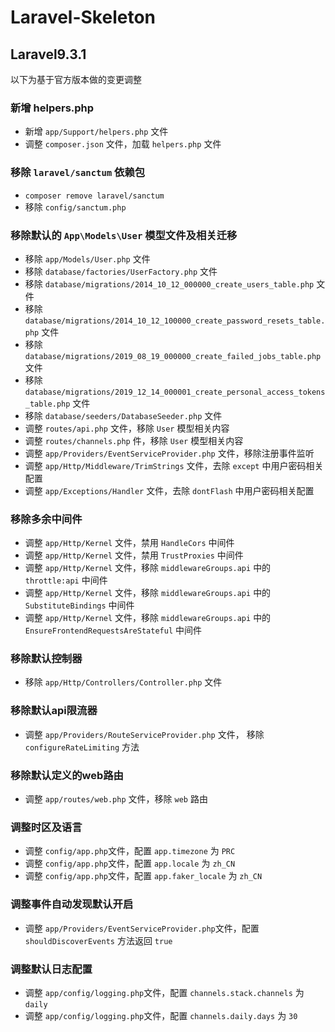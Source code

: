 # Laravel-Skeleton

## Laravel9.3.1

以下为基于官方版本做的变更调整

### 新增 helpers.php

- 新增 `app/Support/helpers.php` 文件
- 调整 `composer.json` 文件，加载 `helpers.php` 文件

### 移除 `laravel/sanctum` 依赖包

- `composer remove laravel/sanctum`
- 移除 `config/sanctum.php`

### 移除默认的 `App\Models\User` 模型文件及相关迁移

- 移除 `app/Models/User.php` 文件
- 移除 `database/factories/UserFactory.php` 文件
- 移除 `database/migrations/2014_10_12_000000_create_users_table.php` 文件
- 移除 `database/migrations/2014_10_12_100000_create_password_resets_table.php` 文件
- 移除 `database/migrations/2019_08_19_000000_create_failed_jobs_table.php` 文件
- 移除 `database/migrations/2019_12_14_000001_create_personal_access_tokens_table.php` 文件
- 移除 `database/seeders/DatabaseSeeder.php` 文件
- 调整 `routes/api.php` 文件，移除 `User` 模型相关内容
- 调整 `routes/channels.php` 件，移除 `User` 模型相关内容
- 调整 `app/Providers/EventServiceProvider.php` 文件，移除注册事件监听
- 调整 `app/Http/Middleware/TrimStrings` 文件，去除 `except` 中用户密码相关配置
- 调整 `app/Exceptions/Handler` 文件，去除 `dontFlash` 中用户密码相关配置

### 移除多余中间件

- 调整 `app/Http/Kernel` 文件，禁用 `HandleCors` 中间件
- 调整 `app/Http/Kernel` 文件，禁用 `TrustProxies` 中间件
- 调整 `app/Http/Kernel` 文件，移除 `middlewareGroups.api` 中的 `throttle:api` 中间件
- 调整 `app/Http/Kernel` 文件，移除 `middlewareGroups.api` 中的 `SubstituteBindings` 中间件
- 调整 `app/Http/Kernel` 文件，移除 `middlewareGroups.api` 中的 `EnsureFrontendRequestsAreStateful` 中间件

### 移除默认控制器

- 移除 `app/Http/Controllers/Controller.php` 文件

### 移除默认api限流器

- 调整 `app/Providers/RouteServiceProvider.php` 文件， 移除 `configureRateLimiting` 方法

### 移除默认定义的web路由

- 调整 `app/routes/web.php` 文件，移除 `web` 路由

### 调整时区及语言

- 调整 `config/app.php`文件，配置 `app.timezone` 为 `PRC`
- 调整 `config/app.php`文件，配置 `app.locale` 为 `zh_CN`
- 调整 `config/app.php`文件，配置 `app.faker_locale` 为 `zh_CN`

### 调整事件自动发现默认开启

- 调整 `app/Providers/EventServiceProvider.php`文件，配置 `shouldDiscoverEvents` 方法返回 `true`

### 调整默认日志配置

- 调整 `app/config/logging.php`文件，配置 `channels.stack.channels` 为 `daily`
- 调整 `app/config/logging.php`文件，配置 `channels.daily.days` 为 `30`